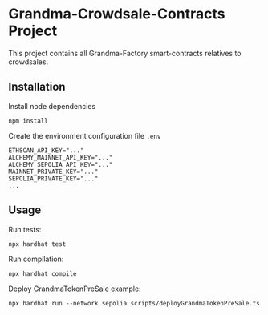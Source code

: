 # Grandma-Crowdsale-Contracts Project

This project contains all Grandma-Factory smart-contracts relatives to crowdsales.


## Installation 

Install node dependencies

```
npm install
```

Create the environment configuration file ```.env```

```
ETHSCAN_API_KEY="..."
ALCHEMY_MAINNET_API_KEY="..."
ALCHEMY_SEPOLIA_API_KEY="..."
MAINNET_PRIVATE_KEY="..."
SEPOLIA_PRIVATE_KEY="..."
...
```


## Usage


Run tests:

```
npx hardhat test
```

Run compilation:


```
npx hardhat compile
```

Deploy GrandmaTokenPreSale example:


```
npx hardhat run --network sepolia scripts/deployGrandmaTokenPreSale.ts 
```